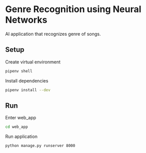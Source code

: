 # Genre Recognition using Neural Networks
AI application that recognizes genre of songs.
## Setup
Create virtual environment
```bash
pipenv shell
```
Install dependencies
```bash
pipenv install --dev
```

## Run
Enter web_app
```bash
cd web_app
```

Run application
```bash
python manage.py runserver 8000
```